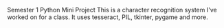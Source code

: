Semester 1 Python Mini Project
This is a character recognition system I've worked on for a class. It uses tesseract, PIL, tkinter, pygame and more.
